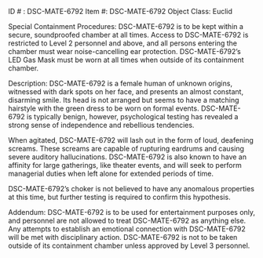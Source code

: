 ID # : DSC-MATE-6792
Item #: DSC-MATE-6792
Object Class: Euclid

Special Containment Procedures:
DSC-MATE-6792 is to be kept within a secure, soundproofed chamber at all times. Access to DSC-MATE-6792 is restricted to Level 2 personnel and above, and all persons entering the chamber must wear noise-cancelling ear protection. DSC-MATE-6792’s LED Gas Mask must be worn at all times when outside of its containment chamber.

Description:
DSC-MATE-6792 is a female human of unknown origins, witnessed with dark spots on her face, and presents an almost constant, disarming smile. Its head is not arranged but seems to have a matching hairstyle with the green dress to be worn on formal events. DSC-MATE-6792 is typically benign, however, psychological testing has revealed a strong sense of independence and rebellious tendencies.

When agitated, DSC-MATE-6792 will lash out in the form of loud, deafening screams. These screams are capable of rupturing eardrums and causing severe auditory hallucinations. DSC-MATE-6792 is also known to have an affinity for large gatherings, like theater events, and will seek to perform managerial duties when left alone for extended periods of time.

DSC-MATE-6792’s choker is not believed to have any anomalous properties at this time, but further testing is required to confirm this hypothesis.

Addendum:
DSC-MATE-6792 is to be used for entertainment purposes only, and personnel are not allowed to treat DSC-MATE-6792 as anything else. Any attempts to establish an emotional connection with DSC-MATE-6792 will be met with disciplinary action. DSC-MATE-6792 is not to be taken outside of its containment chamber unless approved by Level 3 personnel.